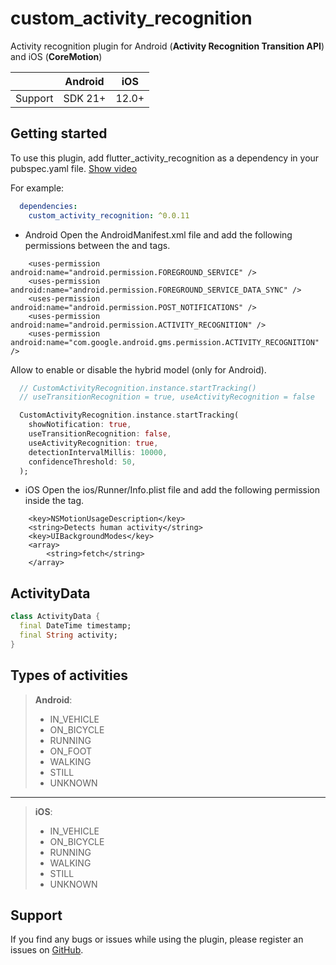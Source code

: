 # custom_activity_recognition

Activity recognition plugin for Android (**Activity Recognition Transition API**) and iOS (**CoreMotion**)

|         | Android |  iOS  |
| :------ | :-----: | :---: |
| Support | SDK 21+ | 12.0+ |

## Getting started

To use this plugin, add flutter_activity_recognition as a dependency in your pubspec.yaml file. 
[Show video](https://youtube.com/shorts/vkVThDpTyk8?feature=share)

For example:
```yaml
  dependencies:
    custom_activity_recognition: ^0.0.11
```

* Android
  Open the AndroidManifest.xml file and add the following permissions between the <manifest> and <application> tags.

```
    <uses-permission android:name="android.permission.FOREGROUND_SERVICE" />
    <uses-permission android:name="android.permission.FOREGROUND_SERVICE_DATA_SYNC" />
    <uses-permission android:name="android.permission.POST_NOTIFICATIONS" />
    <uses-permission android:name="android.permission.ACTIVITY_RECOGNITION" />
    <uses-permission android:name="com.google.android.gms.permission.ACTIVITY_RECOGNITION" />
```

Allow to enable or disable the hybrid model (only for Android).

```dart
  // CustomActivityRecognition.instance.startTracking() 
  // useTransitionRecognition = true, useActivityRecognition = false

  CustomActivityRecognition.instance.startTracking(
    showNotification: true,
    useTransitionRecognition: false,
    useActivityRecognition: true,
    detectionIntervalMillis: 10000,
    confidenceThreshold: 50,
  );
```

* iOS
  Open the ios/Runner/Info.plist file and add the following permission inside the <dict> tag.

```
	<key>NSMotionUsageDescription</key>
    <string>Detects human activity</string>
    <key>UIBackgroundModes</key>
    <array>
        <string>fetch</string>
    </array>
```

## ActivityData

```dart
class ActivityData {
  final DateTime timestamp;
  final String activity;    
}

```

## Types of activities

> **Android**:
>
>    * IN_VEHICLE
>    * ON_BICYCLE
>    * RUNNING
>    * ON_FOOT
>    * WALKING
>    * STILL
>    * UNKNOWN

---

> **iOS**:
>
>    * IN_VEHICLE
>    * ON_BICYCLE
>    * RUNNING
>    * WALKING
>    * STILL
>    * UNKNOWN

## Support

If you find any bugs or issues while using the plugin, please register an issues on [GitHub](https://github.com/thorito/custom_activity_recognition/issues). 